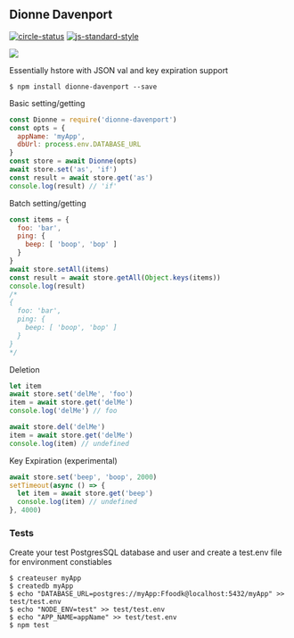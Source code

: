 ## Dionne Davenport

[![circle-status](https://circleci.com/gh/recursivefunk/dionne.png?circle-token=b071c5f82e8c33880dc87eb169d67434c65531b0)](https://circleci.com/)
[![js-standard-style](https://img.shields.io/badge/code%20style-standard-brightgreen.svg)](http://standardjs.com)

![](http://i.imgur.com/yh2In1R.gif)

Essentially hstore with JSON val and key expiration support

```
$ npm install dionne-davenport --save
```

Basic setting/getting

```javascript
const Dionne = require('dionne-davenport')
const opts = {
  appName: 'myApp',
  dbUrl: process.env.DATABASE_URL
}
const store = await Dionne(opts)
await store.set('as', 'if')
const result = await store.get('as')
console.log(result) // 'if'
```

Batch setting/getting

```javascript
const items = {
  foo: 'bar',
  ping: {
    beep: [ 'boop', 'bop' ]
  }
}
await store.setAll(items)
const result = await store.getAll(Object.keys(items))
console.log(result)
/*
{
  foo: 'bar',
  ping: {
    beep: [ 'boop', 'bop' ]
  }
}
*/
```

Deletion

```javascript
let item
await store.set('delMe', 'foo')
item = await store.get('delMe')
console.log('delMe') // foo

await store.del('delMe')
item = await store.get('delMe')
console.log(item) // undefined
```

Key Expiration (experimental)

```javascript
await store.set('beep', 'boop', 2000)
setTimeout(async () => {
  let item = await store.get('beep')
  console.log(item) // undefined
}, 4000)
```

### Tests
Create your test PostgresSQL database and user and create a test.env file for environment constiables

```
$ createuser myApp
$ createdb myApp
$ echo "DATABASE_URL=postgres://myApp:Ffoodk@localhost:5432/myApp" >> test/test.env
$ echo "NODE_ENV=test" >> test/test.env
$ echo "APP_NAME=appName" >> test/test.env
$ npm test
```
